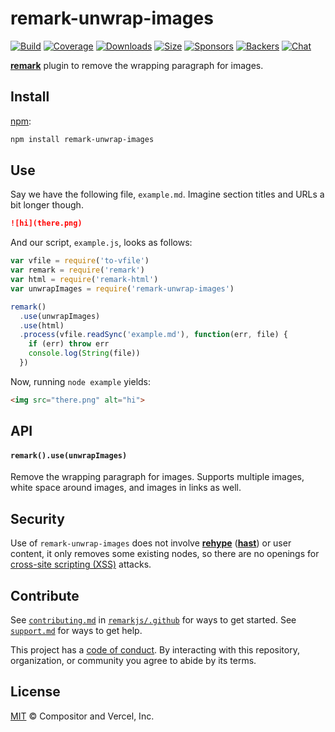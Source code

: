 # remark-unwrap-images

[![Build][build-badge]][build]
[![Coverage][coverage-badge]][coverage]
[![Downloads][downloads-badge]][downloads]
[![Size][size-badge]][size]
[![Sponsors][sponsors-badge]][collective]
[![Backers][backers-badge]][collective]
[![Chat][chat-badge]][chat]

[**remark**][remark] plugin to remove the wrapping paragraph for images.

## Install

[npm][]:

```sh
npm install remark-unwrap-images
```

## Use

Say we have the following file, `example.md`.
Imagine section titles and URLs a bit longer though.

```markdown
![hi](there.png)
```

And our script, `example.js`, looks as follows:

```js
var vfile = require('to-vfile')
var remark = require('remark')
var html = require('remark-html')
var unwrapImages = require('remark-unwrap-images')

remark()
  .use(unwrapImages)
  .use(html)
  .process(vfile.readSync('example.md'), function(err, file) {
    if (err) throw err
    console.log(String(file))
  })
```

Now, running `node example` yields:

```html
<img src="there.png" alt="hi">
```

## API

#### `remark().use(unwrapImages)`

Remove the wrapping paragraph for images.
Supports multiple images, white space around images, and images in links as
well.

## Security

Use of `remark-unwrap-images` does not involve [**rehype**][rehype]
([**hast**][hast]) or user content, it only removes some existing nodes, so
there are no openings for [cross-site scripting (XSS)][xss] attacks.

## Contribute

See [`contributing.md`][contributing] in [`remarkjs/.github`][health] for ways
to get started.
See [`support.md`][support] for ways to get help.

This project has a [code of conduct][coc].
By interacting with this repository, organization, or community you agree to
abide by its terms.

## License

[MIT][license] © Compositor and Vercel, Inc.

<!-- Definitions -->

[build-badge]: https://img.shields.io/travis/remarkjs/remark-unwrap-images/master.svg

[build]: https://travis-ci.org/remarkjs/remark-unwrap-images

[coverage-badge]: https://img.shields.io/codecov/c/github/remarkjs/remark-unwrap-images.svg

[coverage]: https://codecov.io/github/remarkjs/remark-unwrap-images

[downloads-badge]: https://img.shields.io/npm/dm/remark-unwrap-images.svg

[downloads]: https://www.npmjs.com/package/remark-unwrap-images

[size-badge]: https://img.shields.io/bundlephobia/minzip/remark-unwrap-images.svg

[size]: https://bundlephobia.com/result?p=remark-unwrap-images

[sponsors-badge]: https://opencollective.com/unified/sponsors/badge.svg

[backers-badge]: https://opencollective.com/unified/backers/badge.svg

[collective]: https://opencollective.com/unified

[chat-badge]: https://img.shields.io/badge/chat-spectrum-7b16ff.svg

[chat]: https://spectrum.chat/unified/remark

[npm]: https://docs.npmjs.com/cli/install

[health]: https://github.com/remarkjs/.github

[contributing]: https://github.com/remarkjs/.github/blob/master/contributing.md

[support]: https://github.com/remarkjs/.github/blob/master/support.md

[coc]: https://github.com/remarkjs/.github/blob/master/code-of-conduct.md

[license]: license

[remark]: https://github.com/remarkjs/remark

[xss]: https://en.wikipedia.org/wiki/Cross-site_scripting

[rehype]: https://github.com/rehypejs/rehype

[hast]: https://github.com/syntax-tree/hast

